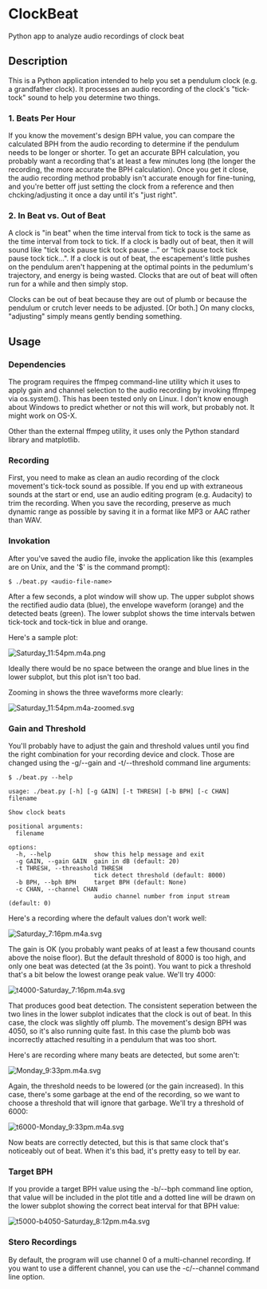 # ClockBeat
Python app to analyze audio recordings of clock beat

## Description

This is a Python application intended to help you set a pendulum
clock (e.g. a grandfather clock). It processes an audio recording of
the clock's "tick-tock" sound to help you determine two things.

### 1. Beats Per Hour

If you know the movement's design BPH value, you can compare the
calculated BPH from the audio recording to determine if the pendulum
needs to be longer or shorter.  To get an accurate BPH calculation,
you probably want a recording that's at least a few minutes long (the
longer the recording, the more accurate the BPH calculation).  Once
you get it close, the audio recording method probably isn't accurate
enough for fine-tuning, and you're better off just setting the clock
from a reference and then chcking/adjusting it once a day until it's
"just right".

### 2. In Beat vs. Out of Beat

A clock is "in beat" when the time interval from tick to tock is the
same as the time interval from tock to tick. If a clock is badly out
of beat, then it will sound like "tick tock pause tick tock pause ..."
or "tick pause tock tick pause tock tick...". If a clock is out of
beat, the escapement's little pushes on the pendulum aren't happening
at the optimal points in the pedumlum's trajectory, and energy is
being wasted. Clocks that are out of beat will often run for a while
and then simply stop.

Clocks can be out of beat because they are out of plumb or because the
pendulum or crutch lever needs to be adjusted. [Or both.] On many
clocks, "adjusting" simply means gently bending something.

## Usage

### Dependencies

The program requires the ffmpeg command-line utility which it uses to
apply gain and channel selection to the audio recording by invoking
ffmpeg via os.system(). This has been tested only on Linux. I don't
know enough about Windows to predict whether or not this will work,
but probably not. It might work on OS-X.

Other than the external ffmpeg utility, it uses only the Python
standard library and matplotlib.

### Recording

First, you need to make as clean an audio recording of the clock
movement's tick-tock sound as possible. If you end up with extraneous
sounds at the start or end, use an audio editing program
(e.g. Audacity) to trim the recording.  When you save the recording,
preserve as much dynamic range as possible by saving it in a format
like MP3 or AAC rather than WAV.

### Invokation

After you've saved the audio file, invoke the application like this
(examples are on Unix, and the '$' is the command prompt):

~~~
$ ./beat.py <audio-file-name>
~~~

After a few seconds, a plot window will show up. The upper subplot
shows the rectified audio data (blue), the envelope waveform
(orange) and the detected beats (green).  The lower subplot shows the 
time intervals betwen tick-tock and tock-tick in blue and orange.

Here's a sample plot:

![Saturday_11:54pm.m4a.png](imgs/Saturday_11:54pm.m4a.svg?raw)

Ideally there would be no space between the orange and blue lines in
the lower subplot, but this plot isn't too bad.

Zooming in shows the three waveforms more clearly:

![Saturday_11:54pm.m4a-zoomed.svg](imgs/Saturday_11:54pm.m4a-zoomed.svg?raw)

### Gain and Threshold

You'll probably have to adjust the gain and threshold values until you
find the right combination for your recording device and clock. Those
are changed using the -g/--gain and -t/--threshold command line
arguments:

~~~
$ ./beat.py --help

usage: ./beat.py [-h] [-g GAIN] [-t THRESH] [-b BPH] [-c CHAN] filename

Show clock beats

positional arguments:
  filename

options:
  -h, --help            show this help message and exit
  -g GAIN, --gain GAIN  gain in dB (default: 20)
  -t THRESH, --threashold THRESH
                        tick detect threshold (default: 8000)
  -b BPH, --bph BPH     target BPH (default: None)
  -c CHAN, --channel CHAN
                        audio channel number from input stream (default: 0)

~~~

Here's a recording where the default values don't work well:

![Saturday_7:16pm.m4a.svg](imgs/Saturday_7:16pm.m4a.svg?raw)

The gain is OK (you probably want peaks of at least a few thousand
counts above the noise floor). But the default threshold of 8000 is
too high, and only one beat was detected (at the 3s point).  You want
to pick a threshold that's a bit below the lowest orange peak
value. We'll try 4000:

 ![t4000-Saturday_7:16pm.m4a.svg](imgs/t4000-Saturday_7:16pm.m4a.svg?raw)

That produces good beat detection. The consistent seperation between
the two lines in the lower subplot indicates that the clock is out of
beat. In this case, the clock was slightly off plumb.  The movement's
design BPH was 4050, so it's also running quite fast. In this case the
plumb bob was incorrectly attached resulting in a pendulum that was
too short.

Here's are recording where many beats are detected, but some aren't:

![Monday_9:33pm.m4a.svg](imgs/Monday_9:33pm.m4a.svg?raw)
 
Again, the threshold needs to be lowered (or the gain increased). In
this case, there's some garbage at the end of the recording, so we
want to choose a threshold that will ignore that garbage. We'll try a
threshold of 6000:

![t6000-Monday_9:33pm.m4a.svg](imgs/t6000-Monday_9:33pm.m4a.svg?raw)


Now beats are correctly detected, but this is that same clock that's
noticeably out of beat. When it's this bad, it's pretty easy to tell by
ear.

### Target BPH

If you provide a target BPH value using the -b/--bph command line
option, that value will be included in the plot title and a dotted
line will be drawn on the lower subplot showing the correct beat
interval for that BPH value:

![t5000-b4050-Saturday_8:12pm.m4a.svg](imgs/t5000-b4050-Saturday_8:12pm.m4a.svg?raw)

### Stero Recordings

By default, the program will use channel 0 of a multi-channel
recording. If you want to use a different channel, you can use the
-c/--channel command line option.
